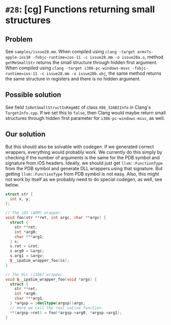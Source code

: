 # `#28`: [cg] Functions returning small structures

## Problem

See `samples/issue28.mm`. When compiled using
`clang -target armv7s-apple-ios10 -fobjc-runtime=ios-11 -c issue28.mm -o issue28a.o`,
method `getMeSmallStr` returns the small structure through hidden first
argument. When compiled using
`clang -target i386-pc-windows-msvc -fobjc-runtime=ios-11 -c issue28.mm -o issue28b.obj`,
the same method returns the same structure in registers and there is no hidden
argument.

## Possible solution

See field `IsRetSmallStructInRegABI` of class `X86_32ABIInfo` in Clang's
`TargetInfo.cpp`. If we set this to `false`, then Clang would maybe return small
structures through hidden first parameter for `i386-pc-windows-msvc`, as well.

## Our solution

But this should also be solvable with codegen. If we generated correct wrappers,
everything would probably work. We currently do this simply by checking if the
number of arguments is the same for the PDB symbol and signature from iOS
headers. Ideally, we should just get `llvm::FunctionType` from the PDB symbol
and generate DLL wrappers using that signature. But getting `llvm::FunctionType`
from PDB symbol is not easy. Also, this might not work by itself as we probably
need to do special codegen, as well, see below.

```cpp
struct str {
  int x, y;
};

// The iOS (ARM) wrapper.
void foo(str **ret, int argc, char **argv) {
  struct {
    str **ret;
    int *arg0;
    char ***arg1;
  } s;
  s.ret = &ret;
  s.arg0 = &argc;
  s.arg1 = &argv;
  $__ipaSim_wrapper_foo(&s);
}

// The DLL (i386) wrapper.
void $__ipaSim_wrapper_foo(void *args) {
  struct {
    str **ret;
    int *arg0;
    char ***arg1;
  } *argsp = (decltype(argsp))args;
  // Here we call the real native function.
  **(argsp->ret) = foo(*argsp->arg0, *argsp->arg1);
}
```
